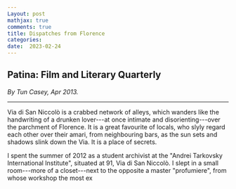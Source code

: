 ```yaml
---
Layout: post
mathjax: true
comments: true
title: Dispatches from Florence
categories:
date:  2023-02-24
---
```


## <b>Patina: Film and Literary Quarterly</b>

<i>By Tun Casey, Apr 2013.</i>

---

Via di San Niccolò is a crabbed network of alleys, which wanders like the handwriting of a
drunken lover---at once
intimate and disorienting---over the parchment of Florence. It is a great favourite
of locals, who slyly regard each other over their amari, from
neighbouring bars, as the sun sets and shadows slink down the Via. It is a place
of secrets.

I spent the summer of 2012 as a student archivist at the "Andrei
Tarkovsky International Institute", situated at 91, Via di San
Niccolò. I slept in a small
room---more of a closet---next to the opposite a master "profumiere",
from whose workshop the most ex

<!--https://www.theflorentine.net/2017/09/08/andrei-tarkovsky-famous-expats/-->
